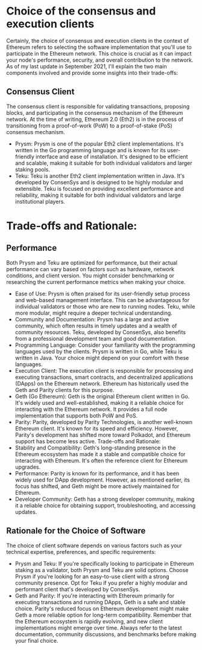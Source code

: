 
# Choice of the consensus and execution clients

Certainly, the choice of consensus and execution clients in the context of Ethereum refers to selecting the software implementation that you'll use to participate in the Ethereum network. This choice is crucial as it can impact your node's performance, security, and overall contribution to the network. As of my last update in September 2021, I'll explain the two main components involved and provide some insights into their trade-offs:
## Consensus Client
The consensus client is responsible for validating transactions, proposing blocks, and participating in the consensus mechanism of the Ethereum network. At the time of writing, Ethereum 2.0 (Eth2) is in the process of transitioning from a proof-of-work (PoW) to a proof-of-stake (PoS) consensus mechanism.
-	Prysm: Prysm is one of the popular Eth2 client implementations. It's written in the Go programming language and is known for its user-friendly interface and ease of installation. It's designed to be efficient and scalable, making it suitable for both individual validators and larger staking pools.
-	Teku: Teku is another Eth2 client implementation written in Java. It's developed by ConsenSys and is designed to be highly modular and extensible. Teku is focused on providing excellent performance and reliability, making it suitable for both individual validators and large institutional players.

# Trade-offs and Rationale:

## Performance
Both Prysm and Teku are optimized for performance, but their actual performance can vary based on factors such as hardware, network conditions, and client version. You might consider benchmarking or researching the current performance metrics when making your choice.
-	Ease of Use: Prysm is often praised for its user-friendly setup process and web-based management interface. This can be advantageous for individual validators or those who are new to running nodes. Teku, while more modular, might require a deeper technical understanding.
-	Community and Documentation: Prysm has a large and active community, which often results in timely updates and a wealth of community resources. Teku, developed by ConsenSys, also benefits from a professional development team and good documentation.
-	Programming Language: Consider your familiarity with the programming languages used by the clients. Prysm is written in Go, while Teku is written in Java. Your choice might depend on your comfort with these languages.
-	Execution Client: The execution client is responsible for processing and executing transactions, smart contracts, and decentralized applications (DApps) on the Ethereum network. Ethereum has historically used the Geth and Parity clients for this purpose.
-	Geth (Go Ethereum): Geth is the original Ethereum client written in Go. It's widely used and well-established, making it a reliable choice for interacting with the Ethereum network. It provides a full node implementation that supports both PoW and PoS.
-	Parity: Parity, developed by Parity Technologies, is another well-known Ethereum client. It's known for its speed and efficiency. However, Parity's development has shifted more toward Polkadot, and Ethereum support has become less active.
Trade-offs and Rationale:
-	Stability and Compatibility: Geth's long-standing presence in the Ethereum ecosystem has made it a stable and compatible choice for interacting with Ethereum. It's often the reference client for Ethereum upgrades.
-	Performance: Parity is known for its performance, and it has been widely used for DApp development. However, as mentioned earlier, its focus has shifted, and Geth might be more actively maintained for Ethereum.
-	Developer Community: Geth has a strong developer community, making it a reliable choice for obtaining support, troubleshooting, and accessing updates.
  
## Rationale for the Choice of Software
The choice of client software depends on various factors such as your technical expertise, preferences, and specific requirements:
-	Prysm and Teku: If you're specifically looking to participate in Ethereum staking as a validator, both Prysm and Teku are solid options. Choose Prysm if you're looking for an easy-to-use client with a strong community presence. Opt for Teku if you prefer a highly modular and performant client that's developed by ConsenSys.
-	Geth and Parity: If you're interacting with Ethereum primarily for executing transactions and running DApps, Geth is a safe and stable choice. Parity's reduced focus on Ethereum development might make Geth a more reliable option for long-term compatibility.
Remember that the Ethereum ecosystem is rapidly evolving, and new client implementations might emerge over time. Always refer to the latest documentation, community discussions, and benchmarks before making your final choice.

